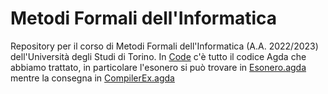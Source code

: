 # Metodi Formali dell'Informatica

Repository per il corso di Metodi Formali dell'Informatica (A.A. 2022/2023) dell'Università degli Studi di Torino. In [Code](Code) c'è tutto il codice Agda che abbiamo trattato, in particolare l'esonero si può trovare in [Esonero.agda](Code/Esonero.agda) mentre la consegna in [CompilerEx.agda](Code/CompilerEx.agda)
